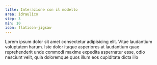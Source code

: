 ```yaml
---
title: Interazione con il modello
area: idraulico
step: 3
min: 10
icon: flaticon-jigsaw
---
```


Lorem ipsum dolor sit amet consectetur adipisicing elit. Vitae laudantium voluptatem harum. Iste dolor itaque asperiores at laudantium quae reprehenderit unde commodi maxime expedita aspernatur esse, odio nesciunt velit, quia doloremque quos illum eos cupiditate dicta illo
